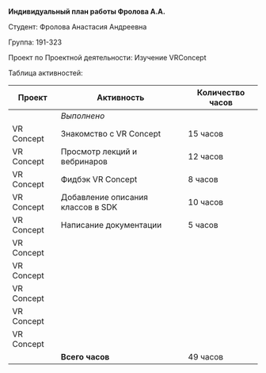 **Индивидуальный план работы Фролова А.А.**

Студент: Фролова Анастасия Андреевна

Группа: 191-323

Проект по Проектной деятельности: Изучение VRConcept

Таблица активностей:

| Проект      | Активность                                           | Количество часов
|-------------|------------------------------------------------------|---------
|             | *Выполнено*                                          | 
| VR Concept  | Знакомство с VR Concept                              | 15 часов
| VR Concept  | Просмотр лекций и вебринаров                         | 12 часов
| VR Concept  | Фидбэк VR Concept                                    |  8 часов
| VR Concept  | Добавление описания классов в SDK                    | 10 часов
| VR Concept  | Написание документации                               |  5 часов
| VR Concept  |                                                      | 
| VR Concept  |                                                      | 
| VR Concept  |                                                      | 
| VR Concept  |                                                      | 
| VR Concept  |                                                      | 
|             | **Всего часов**                                      | 49 часов
